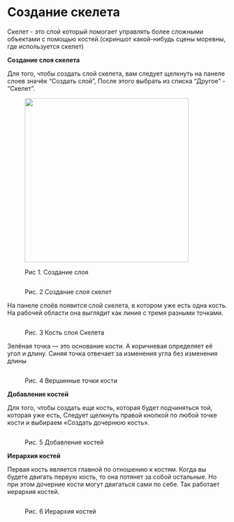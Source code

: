 # Создание скелета

Скелет - это слой который помогает управлять более сложными объектами с помощью костей.(скриншот какой-нибудь сцены моревны, где используется скелет)

**Создание слоя скелета**

Для того, чтобы создать слой скелета, вам следует щелкнуть на панеле слоев значёк “Создать слой”, После этого выбрать из списка “Другое” - “Скелет”.

<figure><img src="https://lh7-us.googleusercontent.com/xbKS5khoLl33YfxcjJuHP9oUGDc5rSg97AdhDJrdZXGpksPUrahLM6kCgaWz6xKg1tokDKzx5AKON7cJFrz1j2bgtr83y276Lacgs6OuKrya9SM0VMboiv8pzeuw3iwo6GIJJwdUhpKhsp7MzbZXbG4" alt="" width="375"><figcaption><p>Рис 1. Создание слоя</p></figcaption></figure>

<figure><img src="https://lh7-us.googleusercontent.com/VY6Zc2UDY9CBIPQQK1ztpsnpg-mg2DQR97LjHUe_IYAf3SPGcL1LEBW4s6iFUp63qetWvDLrSywQyGwsHfHwmjIYTdCBOt9Na_jLpzClE5_cbTt86BZokXMSCMi1D2rWPs3g5H3X6pG09zoX6ZqTKI4" alt=""><figcaption><p>Рис. 2 Создание слоя скелет</p></figcaption></figure>

На панеле слоёв появится слой скелета, в котором уже есть одна кость. На рабочей области она выглядит как линия с тремя разными точками.&#x20;

<figure><img src="https://lh7-us.googleusercontent.com/LQtzatLDtaaCImdFdNzxkMMUZPTSOy1--7tl_ZhumK1rMljGANfWKGQPNxrsg6AOHwv5PZz0vXB1IY4fB7cEomJz7usXgCFiTCmEpQpWDYaw9wPx9siKIOvJb0W_hbmNefc_P_IoqOTe4CbDWb9NzY4" alt=""><figcaption><p>Рис. 3 Кость слоя Скелета</p></figcaption></figure>

Зелёная точка — это основание кости. А коричневая определяет её угол и длину. Синяя точка отвечает за изменения угла без изменения длины&#x20;

<figure><img src="https://lh7-us.googleusercontent.com/L8bLQQ9--vYbtr7GOFw3ZUGyKHv4qpShEjz_dLOfaWui4rW48sT7UUoB8gOzjxCui9vGm4bQnY7miwQGLo8gF2_fsNvSQP8bKd7jVsv80UNTxy37ktRj24EX-XSONV8WGf_YMalea4Jj-DTB3UorUQo" alt=""><figcaption><p>Рис. 4 Вершинные точки кости</p></figcaption></figure>

**Добавление костей**

Для того, чтобы создать еще кость, которая будет подчиняться той, которая уже есть, Следует щелкнуть  правой кнопкой по любой точке кости и выбираем «Создать дочернюю кость».

<figure><img src="https://lh7-us.googleusercontent.com/aIG2H9XghTMEuyhsMVI_0cnIBzN89NEW3i8kEngfi2D1HXz7-lXD6A9vaBkp3ZIhRvGinIo-r-TGrtr47pHZSmDTH4JMaGl6hVWODP9M3VHI3JPPyUI4GrNsUcTGt3_zcVD9BfTwV5H43S4ENgVitDI" alt=""><figcaption><p>Рис. 5 Добавление костей</p></figcaption></figure>

**Иерархия костей**

Первая кость является главной по отношению к костям. Когда вы будете двигать первую кость, то она потянет за собой остальные. Но при этом дочерние кости могут двигаться сами по себе. Так работает иерархия костей.

<figure><img src="https://lh7-us.googleusercontent.com/AGSqU184i_COsDa3Bp30kkp6GAoNJjTdELTFpWAQef3M73QPnlJIlIll-QEJy0QybMwO4Z0XQ1sjOnvyX-YXvDCGrN0I5N-5BXQhtOJAx6-epqRQcGaPqOL9U4dqD0BkvmLlv9hQLDp7jY4lBhI7xWE" alt=""><figcaption><p>Рис. 6 Иерархия костей</p></figcaption></figure>
